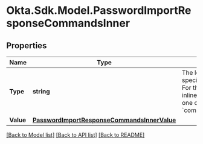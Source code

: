 # Okta.Sdk.Model.PasswordImportResponseCommandsInner

## Properties

Name | Type | Description | Notes
------------ | ------------- | ------------- | -------------
**Type** | **string** | The location where you specify the command. For the password import inline hook, there&#39;s only one command, &#x60;com.okta.action.update&#x60;. | [optional] 
**Value** | [**PasswordImportResponseCommandsInnerValue**](PasswordImportResponseCommandsInnerValue.md) |  | [optional] 

[[Back to Model list]](../README.md#documentation-for-models) [[Back to API list]](../README.md#documentation-for-api-endpoints) [[Back to README]](../README.md)

